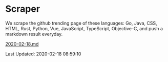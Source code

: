 # Scraper

We scrape the github trending page of these languages: Go, Java, CSS, HTML, Rust, Python, Vue, JavaScript, TypeScript, Objective-C, and push a markdown result everyday.

[2020-02-18.md](https://github.com/yangwenmai/Scraper/blob/master/2020-02-18.md)

Last Updated: 2020-02-18 08:59:10